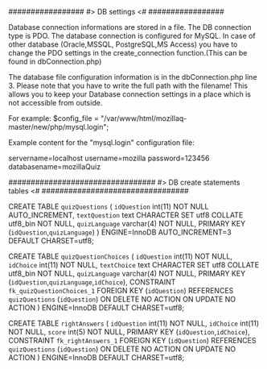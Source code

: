 #################
#> DB settings <#
#################

Database connection informations are stored in a file. The DB connection type is PDO.
The database connection is configured for MySQL. In case of other database (Oracle,MSSQL, PostgreSQL,MS Access) you have to change the PDO settings in the create_connection function.(This can be found in dbConnection.php)

The database file configuration information is in the dbConnection.php line 3.
Please note that you have to write the full path with the filename!
This allows you to keep your Database connection settings in a place which is not accessible from outside.

For example: 
$config_file = "/var/www/html/mozillaq-master/new/php/mysql.login";

Example content for the "mysql.login" configuration file:

servername=localhost
username=mozilla
password=123456
databasename=mozillaQuiz

#################################
#> DB create statements tables <#
#################################

CREATE TABLE `quizQuestions` (
  `idQuestion` int(11) NOT NULL AUTO_INCREMENT,
  `textQuestion` text CHARACTER SET utf8 COLLATE utf8_bin NOT NULL,
  `quizLanguage` varchar(4) NOT NULL,
  PRIMARY KEY (`idQuestion`,`quizLanguage`)
) ENGINE=InnoDB AUTO_INCREMENT=3 DEFAULT CHARSET=utf8;

CREATE TABLE `quizQuestionChoices` (
  `idQuestion` int(11) NOT NULL,
  `idChoice` int(11) NOT NULL,
  `textChoice` text CHARACTER SET utf8 COLLATE utf8_bin NOT NULL,
  `quizLanguage` varchar(4) NOT NULL,
  PRIMARY KEY (`idQuestion`,`quizLanguage`,`idChoice`),
  CONSTRAINT `fk_quizQuestionChoices_1` FOREIGN KEY (`idQuestion`) REFERENCES `quizQuestions` (`idQuestion`) ON DELETE NO ACTION ON UPDATE NO ACTION
) ENGINE=InnoDB DEFAULT CHARSET=utf8;

CREATE TABLE `rightAnswers` (
  `idQuestion` int(11) NOT NULL,
  `idChoice` int(11) NOT NULL,
  `score` int(5) NOT NULL,
  PRIMARY KEY (`idQuestion`,`idChoice`),
  CONSTRAINT `fk_rightAnswers_1` FOREIGN KEY (`idQuestion`) REFERENCES `quizQuestions` (`idQuestion`) ON DELETE NO ACTION ON UPDATE NO ACTION
) ENGINE=InnoDB DEFAULT CHARSET=utf8;